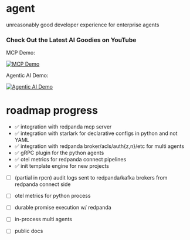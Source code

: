 # agent

unreasonably good developer experience for enterprise agents

### Check Out the Latest AI Goodies on YouTube

MCP Demo:

[![MCP Demo](https://img.youtube.com/vi/JhF8HMpVmus/0.jpg)](https://www.youtube.com/watch?v=JhF8HMpVmus)

Agentic AI Demo:

[![Agentic AI Demo](https://img.youtube.com/vi/oi8qgtTqQRU/0.jpg)](https://www.youtube.com/watch?v=oi8qgtTqQRU)

# roadmap progress

- ✅ integration with redpanda mcp server
- ✅ integration with starlark for declarative configs in python and not YAML
- ✅ integration with redpanda broker/acls/auth{z,n}/etc for multi agents
- ✅ gRPC plugin for the python agents
- ✅ otel metrics for redpanda connect pipelines 
- ✅ init template engine for new projects
- [ ] (partial in rpcn) audit logs sent to redpanda/kafka brokers from redpanda connect side
- [ ] otel metrics for python process
- [ ] durable promise execution w/ redpanda
- [ ] in-process multi agents
- [ ] public docs
 
